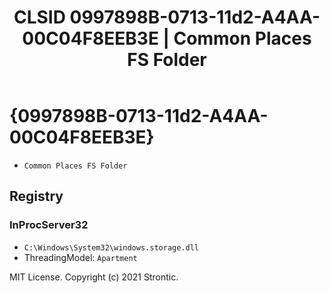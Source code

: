 ﻿---
title: "CLSID 0997898B-0713-11d2-A4AA-00C04F8EEB3E | Common Places FS Folder"
excerpt: What is COM-Object CLSID 0997898B-0713-11d2-A4AA-00C04F8EEB3E?
---

# {0997898B-0713-11d2-A4AA-00C04F8EEB3E}

* `Common Places FS Folder`

## Registry


### InProcServer32

* `C:\Windows\System32\windows.storage.dll`
* ThreadingModel: `Apartment`

MIT License. Copyright (c) 2021 Strontic.


